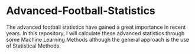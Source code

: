 # Advanced-Football-Statistics
The advanced football statistics have gained a great importance in recent years. In this repository, I will calculate these advanced statistics through some Machine Learning Methods although the general approach is the use of Statistical Methods.
